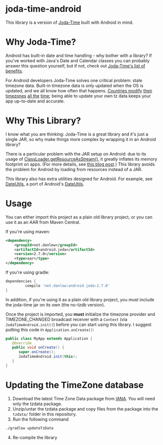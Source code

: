 joda-time-android
=================

This library is a version of [Joda-Time](https://github.com/JodaOrg/joda-time) built with Android in mind.

Why Joda-Time?
==============

Android has built-in date and time handling - why bother with a library?  If you've worked with Java's Date and Calendar classes you can probably answer this question yourself, but if not, check out [Joda-Time's list of benefits](http://www.joda.org/joda-time/#Why_Joda-Time).

For Android developers Joda-Time solves one critical problem: stale timezone data.  Built-in timezone data is only updated when the OS is updated, and we all know how often that happens.  [Countries modify](http://www.bbc.co.uk/news/world-europe-15512177) [their timezones](http://www.heraldsun.com.au/news/breaking-news/samoa-to-move-the-international-dateline/story-e6frf7jx-1226051660380) [all the](http://www.indystar.com/apps/pbcs.dll/article?AID=/20070207/LOCAL190108/702070524/0/LOCAL) [time](http://uk.reuters.com/article/oilRpt/idUKBLA65048420070916); being able to update your own tz data keeps your app up-to-date and accurate.

Why This Library?
=================

I know what you are thinking: Joda-Time is a great library and it's just a single JAR, so why make things more complex by wrapping it in an Android library?

There is a particular problem with the JAR setup on Android: due to its usage of [ClassLoader.getResourceAsStream()](http://developer.android.com/reference/java/lang/ClassLoader.html#getResourceAsStream%28java.lang.String%29), it greatly inflates its memory footprint on apps.  (For more details, see [this blog post](http://blog.danlew.net/2013/08/20/joda_time_s_memory_issue_in_android/).)  This library avoids the problem for Android by loading from resources instead of a JAR.

This library also has extra utilities designed for Android.  For example, see [DateUtils](library/src/net/danlew/android/joda/DateUtils.java), a port of Android's [DateUtils](http://developer.android.com/reference/android/text/format/DateUtils.html).

Usage
=====

You can either import this project as a plain old library project, or you can use it as an AAR from Maven Central.

If you're using maven:

```xml
<dependency>
	<groupId>net.danlew</groupId>
	<artifactId>android.joda</artifactId>
	<version>2.7.0</version>
	<type>aar</type>
</dependency>
```
If you're using gradle:
    
```groovy
dependencies {
	     compile 'net.danlew:android.joda:2.7.0'
}
```

In addition, if you're using it as a plain old library project, you must include the joda-time jar on its own (the no-tzdb version).

Once the project is imported, you **must** initialize the timezone provider and TIMEZONE_CHANGED broadcast receiver with a `Context` (via `JodaTimeAndroid.init()`) before you can start using this library.  I suggest putting this code in `Application.onCreate()`:

```java
public class MyApp extends Application {
   @Override
   public void onCreate() {
      super.onCreate();
      JodaTimeAndroid.init(this);
   }
}
```

Updating the TimeZone database
==============================

1. Download the latest Time Zone Data package from [IANA](http://www.iana.org/time-zones).  You will need only the tzdata package.
2. Unzip/untar the tzdata package and copy files from the package into the `tzdata/` folder in this repository.
3. Run the following command

```bash
./gradlew updateTzData
```

4. Re-compile the library
